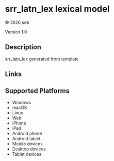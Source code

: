 srr_latn_lex lexical model
===================

© 2020 seb

Version 1.0

Description
-----------

srr_latn_lex generated from template

Links
-----

Supported Platforms
-------------------
 * Windows
 * macOS
 * Linux
 * Web
 * iPhone
 * iPad
 * Android phone
 * Android tablet
 * Mobile devices
 * Desktop devices
 * Tablet devices

